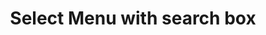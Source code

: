---
title: Select Menu with search box
category: Application
paid: true
isActive: true
ltr: {"react":{"jsxTail":[{"code":"import { useEffect, useRef, useState } from \"react\"\n\nexport default () => {\n\n    const menuItems = [\n        {\n            name: \"Danya\",\n            label: \"@danya\",\n            avatar: \"https://randomuser.me/api/portraits/women/79.jpg\"\n        }, {\n            name: \"Osama\",\n            label: \"@osama\",\n            avatar: \"https://api.uifaces.co/our-content/donated/xZ4wg2Xj.jpg\"\n        }, {\n            name: \"Loyan\",\n            label: \"@loyan\",\n            avatar: \"https://randomuser.me/api/portraits/men/86.jpg\"\n        }, {\n            name: \"Carllose\",\n            label: \"@carllose\",\n            avatar: \"https://images.unsplash.com/photo-1507003211169-0a1dd7228f2d?ixlib=rb-0.3.5&q=80&fm=jpg&crop=faces&fit=crop&h=200&w=200&s=a72ca28288878f8404a795f39642a46f\"\n        }, {\n            name: \"Micheal\",\n            label: \"@micheal\",\n            avatar: \"https://randomuser.me/api/portraits/men/46.jpg\"\n        },\n    ]\n\n    const [selectedItem, setSelectedItem] = useState({\n        item: menuItems[0],\n        idx: 0\n    })\n    const [state, setState] = useState(false)\n\n    const listboxRef = useRef()\n\n    const handleSearch = (e) => {\n        const menuEls = document.querySelectorAll('.menu-el-js')\n        const searchVal = e.target.value.toLocaleLowerCase()\n        const alrtEl = document.getElementById(\"li-alert\")\n        const handleAlert = () => {\n            if (listboxRef.current && listboxRef.current.offsetHeight < 5) alrtEl.classList.remove(\"hidden\")\n            else alrtEl.classList.add(\"hidden\")\n        }\n        handleAlert()\n        setTimeout(() => handleAlert(), 100)\n\n        menuEls.forEach((el, idx) => {\n            el.classList.remove(\"hidden\")\n            if (!menuItems[idx].name.toLocaleLowerCase().includes(searchVal)) {\n                el.classList.add(\"hidden\")\n            }\n        })\n    }\n\n    useEffect(() => {\n        document.onclick = (e) => {\n            const target = e.target;\n            if (!target.closest(\".label-button\")) setState(false)\n        };\n    }, [])\n\n    return (\n        <div className=\"relative max-w-xs px-4 text-base\">\n            {\n                state ? (\n                    <div className=\"label-button flex items-center gap-1 px-2 border rounded-lg shadow-sm\">\n                        <svg xmlns=\"http://www.w3.org/2000/svg\" className=\"w-6 h-6 text-gray-400\" fill=\"none\" viewBox=\"0 0 24 24\" stroke=\"currentColor\">\n                            <path strokeLinecap=\"round\" strokeLinejoin=\"round\" strokeWidth={2} d=\"M21 21l-6-6m2-5a7 7 0 11-14 0 7 7 0 0114 0z\" />\n                        </svg>\n                        <input\n                            type=\"text\"\n                            placeholder=\"Type to search\"\n                            className=\"w-full px-2 py-2 text-gray-500 bg-transparent rounded-md outline-none\"\n                            onChange={handleSearch}\n                        />\n                        <button\n                            onClick={() => setState(false)}\n                        >\n                            <svg xmlns=\"http://www.w3.org/2000/svg\" viewBox=\"0 0 20 20\" fill=\"currentColor\" className=\"w-5 h-5 text-gray-400\">\n                                <path d=\"M6.28 5.22a.75.75 0 00-1.06 1.06L8.94 10l-3.72 3.72a.75.75 0 101.06 1.06L10 11.06l3.72 3.72a.75.75 0 101.06-1.06L11.06 10l3.72-3.72a.75.75 0 00-1.06-1.06L10 8.94 6.28 5.22z\" />\n                            </svg>\n                        </button>\n                    </div>\n                ) : (\n\n                    <button className=\"label-button flex items-center gap-2 w-full px-3 py-2 text-gray-500 bg-white border rounded-md shadow-sm cursor-default outline-none focus:border-indigo-600\"\n                        aria-haspopup=\"true\"\n                        aria-expanded=\"true\"\n                        aria-labelledby=\"listbox-label\"\n                        onClick={() => setState(true)}\n                    >\n                        <img src={selectedItem.item.avatar} className=\"w-6 h-6 rounded-full\" />\n                        <div className=\"flex-1 text-left flex items-center gap-x-1\">\n                            {selectedItem.item.name}<span className=\"text-sm\">{selectedItem.item.label}</span>\n                        </div>\n                        <svg xmlns=\"http://www.w3.org/2000/svg\" viewBox=\"0 0 20 20\" fill=\"currentColor\" className=\"w-5 h-5 text-gray-400\">\n                            <path fillRule=\"evenodd\" d=\"M5.23 7.21a.75.75 0 011.06.02L10 11.168l3.71-3.938a.75.75 0 111.08 1.04l-4.25 4.5a.75.75 0 01-1.08 0l-4.25-4.5a.75.75 0 01.02-1.06z\" clipRule=\"evenodd\" />\n                        </svg>\n                    </button>\n                )\n            }\n\n            {\n                state ? (\n                    <div className=\"relative w-full\">\n                        <ul ref={listboxRef} className=\"absolute w-full mt-3 overflow-y-auto bg-white border rounded-md shadow-sm max-h-64\" role=\"listbox\">\n                            <li id=\"li-alert\" className=\"hidden px-3 py-2 text-center text-gray-600\">Not results available</li>\n                            {\n                                menuItems.map((el, idx) => (\n                                    <li\n                                        key={idx}\n                                        onClick={() => setSelectedItem({\n                                            item: el,\n                                            idx\n                                        })}\n                                        role=\"option\"\n                                        aria-selected={selectedItem.idx == idx ? true : false}\n                                        className={`${selectedItem.idx == idx ? 'text-indigo-600 bg-indigo-50' : ''} menu-el-js flex items-center justify-between gap-2 px-3 py-2 cursor-default duration-150 text-gray-500 hover:text-indigo-600 hover:bg-indigo-50`}\n                                    >\n                                        <img src={el.avatar} className=\"w-6 h-6 rounded-full\" />\n                                        <div className=\"flex-1 text-left flex items-center gap-x-1\">\n                                            {el.name}<span className=\"text-sm\">{el.label}</span>\n                                        </div>\n                                        {\n                                            selectedItem.idx == idx ? (\n                                                <svg xmlns=\"http://www.w3.org/2000/svg\" className=\"w-5 h-5 text-indigo-600\" viewBox=\"0 0 20 20\" fill=\"currentColor\">\n                                                    <path fillRule=\"evenodd\" d=\"M16.707 5.293a1 1 0 010 1.414l-8 8a1 1 0 01-1.414 0l-4-4a1 1 0 011.414-1.414L8 12.586l7.293-7.293a1 1 0 011.414 0z\" clipRule=\"evenodd\" />\n                                                </svg>\n                                            ) : ''\n                                        }\n                                    </li>\n                                ))\n                            }\n                        </ul>\n                    </div>\n                ) : ''\n            }\n        </div>\n    )\n}","label":"App.jsx"}],"jsxCss":[]},"preview":"function App() {\n  const menuItems = [{\n    name: \"Danya\",\n    label: \"@danya\",\n    avatar: \"https://randomuser.me/api/portraits/women/79.jpg\"\n  }, {\n    name: \"Osama\",\n    label: \"@osama\",\n    avatar: \"https://api.uifaces.co/our-content/donated/xZ4wg2Xj.jpg\"\n  }, {\n    name: \"Loyan\",\n    label: \"@loyan\",\n    avatar: \"https://randomuser.me/api/portraits/men/86.jpg\"\n  }, {\n    name: \"Carllose\",\n    label: \"@carllose\",\n    avatar: \"https://images.unsplash.com/photo-1507003211169-0a1dd7228f2d?ixlib=rb-0.3.5&q=80&fm=jpg&crop=faces&fit=crop&h=200&w=200&s=a72ca28288878f8404a795f39642a46f\"\n  }, {\n    name: \"Micheal\",\n    label: \"@micheal\",\n    avatar: \"https://randomuser.me/api/portraits/men/46.jpg\"\n  }];\n  const [selectedItem, setSelectedItem] = useState({\n    item: menuItems[0],\n    idx: 0\n  });\n  const [state, setState] = useState(false);\n  const listboxRef = useRef();\n\n  const handleSearch = e => {\n    const menuEls = document.querySelectorAll('.menu-el-js');\n    const searchVal = e.target.value.toLocaleLowerCase();\n    const alrtEl = document.getElementById(\"li-alert\");\n\n    const handleAlert = () => {\n      if (listboxRef.current && listboxRef.current.offsetHeight < 5) alrtEl.classList.remove(\"hidden\");else alrtEl.classList.add(\"hidden\");\n    };\n\n    handleAlert();\n    setTimeout(() => handleAlert(), 100);\n    menuEls.forEach((el, idx) => {\n      el.classList.remove(\"hidden\");\n\n      if (!menuItems[idx].name.toLocaleLowerCase().includes(searchVal)) {\n        el.classList.add(\"hidden\");\n      }\n    });\n  };\n\n  useEffect(() => {\n    document.onclick = e => {\n      const target = e.target;\n      if (!target.closest(\".label-button\")) setState(false);\n    };\n  }, []);\n  return /*#__PURE__*/React.createElement(\"div\", {\n    className: \"relative max-w-xs px-4 mx-auto mt-12 text-base\"\n  }, state ? /*#__PURE__*/React.createElement(\"div\", {\n    className: \"label-button flex items-center gap-1 px-2 border rounded-lg shadow-sm\"\n  }, /*#__PURE__*/React.createElement(\"svg\", {\n    xmlns: \"http://www.w3.org/2000/svg\",\n    className: \"w-6 h-6 text-gray-400\",\n    fill: \"none\",\n    viewBox: \"0 0 24 24\",\n    stroke: \"currentColor\"\n  }, /*#__PURE__*/React.createElement(\"path\", {\n    strokeLinecap: \"round\",\n    strokeLinejoin: \"round\",\n    strokeWidth: 2,\n    d: \"M21 21l-6-6m2-5a7 7 0 11-14 0 7 7 0 0114 0z\"\n  })), /*#__PURE__*/React.createElement(\"input\", {\n    type: \"text\",\n    placeholder: \"Type to search\",\n    className: \"w-full px-2 py-2 text-gray-500 bg-transparent rounded-md outline-none\",\n    onChange: handleSearch\n  }), /*#__PURE__*/React.createElement(\"button\", {\n    onClick: () => setState(false)\n  }, /*#__PURE__*/React.createElement(\"svg\", {\n    xmlns: \"http://www.w3.org/2000/svg\",\n    viewBox: \"0 0 20 20\",\n    fill: \"currentColor\",\n    className: \"w-5 h-5 text-gray-400\"\n  }, /*#__PURE__*/React.createElement(\"path\", {\n    d: \"M6.28 5.22a.75.75 0 00-1.06 1.06L8.94 10l-3.72 3.72a.75.75 0 101.06 1.06L10 11.06l3.72 3.72a.75.75 0 101.06-1.06L11.06 10l3.72-3.72a.75.75 0 00-1.06-1.06L10 8.94 6.28 5.22z\"\n  })))) : /*#__PURE__*/React.createElement(\"button\", {\n    className: \"label-button flex items-center gap-2 w-full px-3 py-2 text-gray-500 bg-white border rounded-md shadow-sm cursor-default outline-none focus:border-indigo-600\",\n    \"aria-haspopup\": \"true\",\n    \"aria-expanded\": \"true\",\n    \"aria-labelledby\": \"listbox-label\",\n    onClick: () => setState(true)\n  }, /*#__PURE__*/React.createElement(\"img\", {\n    src: selectedItem.item.avatar,\n    className: \"w-6 h-6 rounded-full\"\n  }), /*#__PURE__*/React.createElement(\"div\", {\n    className: \"flex-1 text-left flex items-center gap-x-1\"\n  }, selectedItem.item.name, /*#__PURE__*/React.createElement(\"span\", {\n    className: \"text-sm\"\n  }, selectedItem.item.label)), /*#__PURE__*/React.createElement(\"svg\", {\n    xmlns: \"http://www.w3.org/2000/svg\",\n    viewBox: \"0 0 20 20\",\n    fill: \"currentColor\",\n    className: \"w-5 h-5 text-gray-400\"\n  }, /*#__PURE__*/React.createElement(\"path\", {\n    fillRule: \"evenodd\",\n    d: \"M5.23 7.21a.75.75 0 011.06.02L10 11.168l3.71-3.938a.75.75 0 111.08 1.04l-4.25 4.5a.75.75 0 01-1.08 0l-4.25-4.5a.75.75 0 01.02-1.06z\",\n    clipRule: \"evenodd\"\n  }))), state ? /*#__PURE__*/React.createElement(\"div\", {\n    className: \"relative w-full\"\n  }, /*#__PURE__*/React.createElement(\"ul\", {\n    ref: listboxRef,\n    className: \"absolute w-full mt-3 overflow-y-auto bg-white border rounded-md shadow-sm max-h-64\",\n    role: \"listbox\"\n  }, /*#__PURE__*/React.createElement(\"li\", {\n    id: \"li-alert\",\n    className: \"hidden px-3 py-2 text-center text-gray-600\"\n  }, \"Not results available\"), menuItems.map((el, idx) => /*#__PURE__*/React.createElement(\"li\", {\n    key: idx,\n    onClick: () => setSelectedItem({\n      item: el,\n      idx\n    }),\n    role: \"option\",\n    \"aria-selected\": selectedItem.idx == idx ? true : false,\n    className: `${selectedItem.idx == idx ? 'text-indigo-600 bg-indigo-50' : ''} menu-el-js flex items-center justify-between gap-2 px-3 py-2 cursor-default duration-150 text-gray-500 hover:text-indigo-600 hover:bg-indigo-50`\n  }, /*#__PURE__*/React.createElement(\"img\", {\n    src: el.avatar,\n    className: \"w-6 h-6 rounded-full\"\n  }), /*#__PURE__*/React.createElement(\"div\", {\n    className: \"flex-1 text-left flex items-center gap-x-1\"\n  }, el.name, /*#__PURE__*/React.createElement(\"span\", {\n    className: \"text-sm\"\n  }, el.label)), selectedItem.idx == idx ? /*#__PURE__*/React.createElement(\"svg\", {\n    xmlns: \"http://www.w3.org/2000/svg\",\n    className: \"w-5 h-5 text-indigo-600\",\n    viewBox: \"0 0 20 20\",\n    fill: \"currentColor\"\n  }, /*#__PURE__*/React.createElement(\"path\", {\n    fillRule: \"evenodd\",\n    d: \"M16.707 5.293a1 1 0 010 1.414l-8 8a1 1 0 01-1.414 0l-4-4a1 1 0 011.414-1.414L8 12.586l7.293-7.293a1 1 0 011.414 0z\",\n    clipRule: \"evenodd\"\n  })) : '')))) : '');\n}","vue":{"vueTail":[],"vueCss":[]}}
rtl: {"vue":{"vueTail":[],"vueCss":[]},"react":{"jsxTail":[{"code":"import { useEffect, useRef, useState } from \"react\"\n\nexport default () => {\n\n    const menuItems = [\n        {\n            name: \"دانيا\",\n            label: \"@danya\",\n            avatar: \"https://randomuser.me/api/portraits/women/79.jpg\"\n        }, {\n            name: \"اسامه\",\n            label: \"@osama\",\n            avatar: \"https://api.uifaces.co/our-content/donated/xZ4wg2Xj.jpg\"\n        }, {\n            name: \"ليان\",\n            label: \"@loyan\",\n            avatar: \"https://randomuser.me/api/portraits/men/86.jpg\"\n        }, {\n            name: \"كارلوس\",\n            label: \"@carllose\",\n            avatar: \"https://images.unsplash.com/photo-1507003211169-0a1dd7228f2d?ixlib=rb-0.3.5&q=80&fm=jpg&crop=faces&fit=crop&h=200&w=200&s=a72ca28288878f8404a795f39642a46f\"\n        }, {\n            name: \"ميشايل\",\n            label: \"@micheal\",\n            avatar: \"https://randomuser.me/api/portraits/men/46.jpg\"\n        },\n    ]\n\n    const [selectedItem, setSelectedItem] = useState({\n        item: menuItems[0],\n        idx: 0\n    })\n    const [state, setState] = useState(false)\n\n    const listboxRef = useRef()\n\n    const handleSearch = (e) => {\n        const menuEls = document.querySelectorAll('.menu-el-js')\n        const searchVal = e.target.value.toLocaleLowerCase()\n        const alrtEl = document.getElementById(\"li-alert\")\n        const handleAlert = () => {\n            if (listboxRef.current && listboxRef.current.offsetHeight < 5) alrtEl.classList.remove(\"hidden\")\n            else alrtEl.classList.add(\"hidden\")\n        }\n        handleAlert()\n        setTimeout(() => handleAlert(), 100)\n\n        menuEls.forEach((el, idx) => {\n            el.classList.remove(\"hidden\")\n            if (!menuItems[idx].name.toLocaleLowerCase().includes(searchVal)) {\n                el.classList.add(\"hidden\")\n            }\n        })\n    }\n\n    useEffect(() => {\n        document.onclick = (e) => {\n            const target = e.target;\n            if (!target.closest(\".label-button\")) setState(false)\n        };\n    }, [])\n\n    return (\n        <div className=\"relative max-w-xs px-4 text-base\">\n            {\n                state ? (\n                    <div className=\"label-button flex items-center gap-1 px-2 border rounded-lg shadow-sm\">\n                        <svg xmlns=\"http://www.w3.org/2000/svg\" className=\"w-6 h-6 text-gray-400\" fill=\"none\" viewBox=\"0 0 24 24\" stroke=\"currentColor\">\n                            <path strokeLinecap=\"round\" strokeLinejoin=\"round\" strokeWidth={2} d=\"M21 21l-6-6m2-5a7 7 0 11-14 0 7 7 0 0114 0z\" />\n                        </svg>\n                        <input\n                            type=\"text\"\n                            placeholder=\"Type to search\"\n                            className=\"w-full px-2 py-2 text-gray-500 bg-transparent rounded-md outline-none\"\n                            onChange={handleSearch}\n                        />\n                        <button\n                            onClick={() => setState(false)}\n                        >\n                            <svg xmlns=\"http://www.w3.org/2000/svg\" viewBox=\"0 0 20 20\" fill=\"currentColor\" className=\"w-5 h-5 text-gray-400\">\n                                <path d=\"M6.28 5.22a.75.75 0 00-1.06 1.06L8.94 10l-3.72 3.72a.75.75 0 101.06 1.06L10 11.06l3.72 3.72a.75.75 0 101.06-1.06L11.06 10l3.72-3.72a.75.75 0 00-1.06-1.06L10 8.94 6.28 5.22z\" />\n                            </svg>\n                        </button>\n                    </div>\n                ) : (\n\n                    <button className=\"label-button flex items-center gap-2 w-full px-3 py-2 text-gray-500 bg-white border rounded-md shadow-sm cursor-default outline-none focus:border-indigo-600\"\n                        aria-haspopup=\"true\"\n                        aria-expanded=\"true\"\n                        aria-labelledby=\"listbox-label\"\n                        onClick={() => setState(true)}\n                    >\n                        <img src={selectedItem.item.avatar} className=\"w-6 h-6 rounded-full\" />\n                        <div className=\"flex-1 text-left flex items-center gap-x-1\">\n                            {selectedItem.item.name}<span className=\"text-sm\">{selectedItem.item.label}</span>\n                        </div>\n                        <svg xmlns=\"http://www.w3.org/2000/svg\" viewBox=\"0 0 20 20\" fill=\"currentColor\" className=\"w-5 h-5 text-gray-400\">\n                            <path fillRule=\"evenodd\" d=\"M5.23 7.21a.75.75 0 011.06.02L10 11.168l3.71-3.938a.75.75 0 111.08 1.04l-4.25 4.5a.75.75 0 01-1.08 0l-4.25-4.5a.75.75 0 01.02-1.06z\" clipRule=\"evenodd\" />\n                        </svg>\n                    </button>\n                )\n            }\n\n            {\n                state ? (\n                    <div className=\"relative w-full\">\n                        <ul ref={listboxRef} className=\"absolute w-full mt-3 overflow-y-auto bg-white border rounded-md shadow-sm max-h-64\" role=\"listbox\">\n                            <li id=\"li-alert\" className=\"hidden px-3 py-2 text-center text-gray-600\">Not results available</li>\n                            {\n                                menuItems.map((el, idx) => (\n                                    <li\n                                        key={idx}\n                                        onClick={() => setSelectedItem({\n                                            item: el,\n                                            idx\n                                        })}\n                                        role=\"option\"\n                                        aria-selected={selectedItem.idx == idx ? true : false}\n                                        className={`${selectedItem.idx == idx ? 'text-indigo-600 bg-indigo-50' : ''} menu-el-js flex items-center justify-between gap-2 px-3 py-2 cursor-default duration-150 text-gray-500 hover:text-indigo-600 hover:bg-indigo-50`}\n                                    >\n                                        <img src={el.avatar} className=\"w-6 h-6 rounded-full\" />\n                                        <div className=\"flex-1 text-left flex items-center gap-x-1\">\n                                            {el.name}<span className=\"text-sm\">{el.label}</span>\n                                        </div>\n                                        {\n                                            selectedItem.idx == idx ? (\n                                                <svg xmlns=\"http://www.w3.org/2000/svg\" className=\"w-5 h-5 text-indigo-600\" viewBox=\"0 0 20 20\" fill=\"currentColor\">\n                                                    <path fillRule=\"evenodd\" d=\"M16.707 5.293a1 1 0 010 1.414l-8 8a1 1 0 01-1.414 0l-4-4a1 1 0 011.414-1.414L8 12.586l7.293-7.293a1 1 0 011.414 0z\" clipRule=\"evenodd\" />\n                                                </svg>\n                                            ) : ''\n                                        }\n                                    </li>\n                                ))\n                            }\n                        </ul>\n                    </div>\n                ) : ''\n            }\n        </div>\n    )\n}","label":"App.jsx"}],"jsxCss":[]},"preview":"function App() {\n  const menuItems = [{\n    name: \"دانيا\",\n    label: \"@danya\",\n    avatar: \"https://randomuser.me/api/portraits/women/79.jpg\"\n  }, {\n    name: \"اسامه\",\n    label: \"@osama\",\n    avatar: \"https://api.uifaces.co/our-content/donated/xZ4wg2Xj.jpg\"\n  }, {\n    name: \"ليان\",\n    label: \"@loyan\",\n    avatar: \"https://randomuser.me/api/portraits/men/86.jpg\"\n  }, {\n    name: \"كارلوس\",\n    label: \"@carllose\",\n    avatar: \"https://images.unsplash.com/photo-1507003211169-0a1dd7228f2d?ixlib=rb-0.3.5&q=80&fm=jpg&crop=faces&fit=crop&h=200&w=200&s=a72ca28288878f8404a795f39642a46f\"\n  }, {\n    name: \"ميشايل\",\n    label: \"@micheal\",\n    avatar: \"https://randomuser.me/api/portraits/men/46.jpg\"\n  }];\n  const [selectedItem, setSelectedItem] = useState({\n    item: menuItems[0],\n    idx: 0\n  });\n  const [state, setState] = useState(false);\n  const listboxRef = useRef();\n\n  const handleSearch = e => {\n    const menuEls = document.querySelectorAll('.menu-el-js');\n    const searchVal = e.target.value.toLocaleLowerCase();\n    const alrtEl = document.getElementById(\"li-alert\");\n\n    const handleAlert = () => {\n      if (listboxRef.current && listboxRef.current.offsetHeight < 5) alrtEl.classList.remove(\"hidden\");else alrtEl.classList.add(\"hidden\");\n    };\n\n    handleAlert();\n    setTimeout(() => handleAlert(), 100);\n    menuEls.forEach((el, idx) => {\n      el.classList.remove(\"hidden\");\n\n      if (!menuItems[idx].name.toLocaleLowerCase().includes(searchVal)) {\n        el.classList.add(\"hidden\");\n      }\n    });\n  };\n\n  useEffect(() => {\n    document.onclick = e => {\n      const target = e.target;\n      if (!target.closest(\".label-button\")) setState(false);\n    };\n  }, []);\n  return /*#__PURE__*/React.createElement(\"div\", {\n    className: \"relative max-w-xs px-4 mx-auto mt-12 text-base\"\n  }, state ? /*#__PURE__*/React.createElement(\"div\", {\n    className: \"label-button flex items-center gap-1 px-2 border rounded-lg shadow-sm\"\n  }, /*#__PURE__*/React.createElement(\"svg\", {\n    xmlns: \"http://www.w3.org/2000/svg\",\n    className: \"w-6 h-6 text-gray-400\",\n    fill: \"none\",\n    viewBox: \"0 0 24 24\",\n    stroke: \"currentColor\"\n  }, /*#__PURE__*/React.createElement(\"path\", {\n    strokeLinecap: \"round\",\n    strokeLinejoin: \"round\",\n    strokeWidth: 2,\n    d: \"M21 21l-6-6m2-5a7 7 0 11-14 0 7 7 0 0114 0z\"\n  })), /*#__PURE__*/React.createElement(\"input\", {\n    type: \"text\",\n    placeholder: \"Type to search\",\n    className: \"w-full px-2 py-2 text-gray-500 bg-transparent rounded-md outline-none\",\n    onChange: handleSearch\n  }), /*#__PURE__*/React.createElement(\"button\", {\n    onClick: () => setState(false)\n  }, /*#__PURE__*/React.createElement(\"svg\", {\n    xmlns: \"http://www.w3.org/2000/svg\",\n    viewBox: \"0 0 20 20\",\n    fill: \"currentColor\",\n    className: \"w-5 h-5 text-gray-400\"\n  }, /*#__PURE__*/React.createElement(\"path\", {\n    d: \"M6.28 5.22a.75.75 0 00-1.06 1.06L8.94 10l-3.72 3.72a.75.75 0 101.06 1.06L10 11.06l3.72 3.72a.75.75 0 101.06-1.06L11.06 10l3.72-3.72a.75.75 0 00-1.06-1.06L10 8.94 6.28 5.22z\"\n  })))) : /*#__PURE__*/React.createElement(\"button\", {\n    className: \"label-button flex items-center gap-2 w-full px-3 py-2 text-gray-500 bg-white border rounded-md shadow-sm cursor-default outline-none focus:border-indigo-600\",\n    \"aria-haspopup\": \"true\",\n    \"aria-expanded\": \"true\",\n    \"aria-labelledby\": \"listbox-label\",\n    onClick: () => setState(true)\n  }, /*#__PURE__*/React.createElement(\"img\", {\n    src: selectedItem.item.avatar,\n    className: \"w-6 h-6 rounded-full\"\n  }), /*#__PURE__*/React.createElement(\"div\", {\n    className: \"flex-1 text-left flex items-center gap-x-1\"\n  }, selectedItem.item.name, /*#__PURE__*/React.createElement(\"span\", {\n    className: \"text-sm\"\n  }, selectedItem.item.label)), /*#__PURE__*/React.createElement(\"svg\", {\n    xmlns: \"http://www.w3.org/2000/svg\",\n    viewBox: \"0 0 20 20\",\n    fill: \"currentColor\",\n    className: \"w-5 h-5 text-gray-400\"\n  }, /*#__PURE__*/React.createElement(\"path\", {\n    fillRule: \"evenodd\",\n    d: \"M5.23 7.21a.75.75 0 011.06.02L10 11.168l3.71-3.938a.75.75 0 111.08 1.04l-4.25 4.5a.75.75 0 01-1.08 0l-4.25-4.5a.75.75 0 01.02-1.06z\",\n    clipRule: \"evenodd\"\n  }))), state ? /*#__PURE__*/React.createElement(\"div\", {\n    className: \"relative w-full\"\n  }, /*#__PURE__*/React.createElement(\"ul\", {\n    ref: listboxRef,\n    className: \"absolute w-full mt-3 overflow-y-auto bg-white border rounded-md shadow-sm max-h-64\",\n    role: \"listbox\"\n  }, /*#__PURE__*/React.createElement(\"li\", {\n    id: \"li-alert\",\n    className: \"hidden px-3 py-2 text-center text-gray-600\"\n  }, \"Not results available\"), menuItems.map((el, idx) => /*#__PURE__*/React.createElement(\"li\", {\n    key: idx,\n    onClick: () => setSelectedItem({\n      item: el,\n      idx\n    }),\n    role: \"option\",\n    \"aria-selected\": selectedItem.idx == idx ? true : false,\n    className: `${selectedItem.idx == idx ? 'text-indigo-600 bg-indigo-50' : ''} menu-el-js flex items-center justify-between gap-2 px-3 py-2 cursor-default duration-150 text-gray-500 hover:text-indigo-600 hover:bg-indigo-50`\n  }, /*#__PURE__*/React.createElement(\"img\", {\n    src: el.avatar,\n    className: \"w-6 h-6 rounded-full\"\n  }), /*#__PURE__*/React.createElement(\"div\", {\n    className: \"flex-1 text-left flex items-center gap-x-1\"\n  }, el.name, /*#__PURE__*/React.createElement(\"span\", {\n    className: \"text-sm\"\n  }, el.label)), selectedItem.idx == idx ? /*#__PURE__*/React.createElement(\"svg\", {\n    xmlns: \"http://www.w3.org/2000/svg\",\n    className: \"w-5 h-5 text-indigo-600\",\n    viewBox: \"0 0 20 20\",\n    fill: \"currentColor\"\n  }, /*#__PURE__*/React.createElement(\"path\", {\n    fillRule: \"evenodd\",\n    d: \"M16.707 5.293a1 1 0 010 1.414l-8 8a1 1 0 01-1.414 0l-4-4a1 1 0 011.414-1.414L8 12.586l7.293-7.293a1 1 0 011.414 0z\",\n    clipRule: \"evenodd\"\n  })) : '')))) : '');\n}"}
slug: /select-menus
id: 5439fed3-a9bf-4fd6-826b-ad8f8006c239
created_at: 1668385119637
---